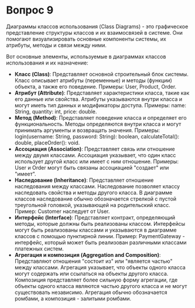 # Вопрос 9

Диаграммы классов использования (Class Diagrams) - это графическое представление структуры классов и их взаимосвязей в системе. Они помогают визуализировать основные компоненты системы, их атрибуты, методы и связи между ними.

Вот основные элементы, используемые в диаграммах классов использования и их назначение:
* **Класс (Class)**: Представляет основной строительный блок системы. Класс описывает атрибуты (переменные) и методы (функции) объекта, а также его поведение. Примеры: User, Product, Order.
* **Атрибут (Attribute)**: Представляет характеристики класса, такие как его данные или свойства. Атрибуты указываются внутри класса и могут иметь тип данных и модификаторы доступа. Примеры: name: String, quantity: int, price: double.
* **Метод (Method)**: Представляет поведение класса и определяет его функциональность. Методы определяются внутри класса и могут принимать аргументы и возвращать значения. Примеры: login(username: String, password: String): boolean, calculateTotal(): double, placeOrder(): void.
* **Ассоциация (Association)**: Представляет связь или отношение между двумя классами. Ассоциация указывает, что один класс использует другой класс или имеет с ним отношение. Примеры: User и Order могут быть связаны ассоциацией "создает" или "имеет".
* **Наследование (Inheritance)**: Представляет отношение наследования между классами. Наследование позволяет классу наследовать свойства и методы другого класса. В диаграмме классов наследование обычно обозначается стрелкой с пустой треугольной головкой, указывающей на родительский класс. Пример: Customer наследует от User.
* **Интерфейс (Interface)**: Представляет контракт, определяющий методы, которые должны быть реализованы классом. Интерфейсы могут быть реализованы классами и указываются в диаграмме классов с помощью пунктирной линии. Пример: PaymentGateway - интерфейс, который может быть реализован различными классами платежных систем.
* **Агрегация и композиция (Aggregation and Composition)**: Представляют отношения "состоит из" или "является частью" между классами. Агрегация указывает, что объекты одного класса могут содержать или ссылаться на объекты другого класса. Композиция представляет более сильную форму агрегации, где объекты одного класса являются частью другого класса и не могут существовать независимо. Агрегация обычно обозначается ромбами, а композиция - залитыми ромбами.